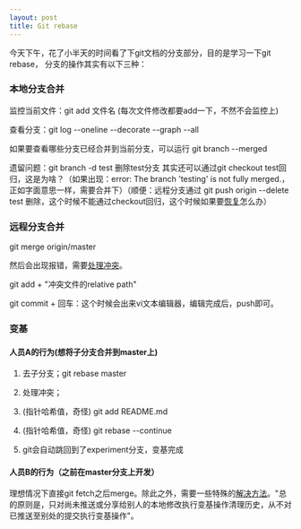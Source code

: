 ```yaml
---
layout: post
title: Git rebase
---
```


今天下午，花了小半天的时间看了下git文档的分支部分，目的是学习一下git rebase，
分支的操作其实有以下三种：


### 本地分支合并

监控当前文件：git add 文件名 (每次文件修改都要add一下，不然不会监控上)

查看分支：git log --oneline --decorate --graph --all

如果要查看哪些分支已经合并到当前分支，可以运行 git branch --merged

遗留问题：git branch -d test 删除test分支 其实还可以通过git checkout test回归，这是为啥？（如果出现：error: The branch 'testing' is not fully merged.，正如字面意思一样，需要合并下）（顺便：远程分支通过 git push origin --delete test 删除，这个时候不能通过checkout回归，这个时候如果要[恢复](https://git-scm.com/book/zh/v2/Git-%E5%88%86%E6%94%AF-%E8%BF%9C%E7%A8%8B%E5%88%86%E6%94%AF#_%E6%8B%89%E5%8F%96)怎么办）


### 远程分支合并

git merge origin/master

然后会出现报错，需要[处理冲突](https://git-scm.com/book/zh/v2/Git-%E5%88%86%E6%94%AF-%E5%88%86%E6%94%AF%E7%9A%84%E6%96%B0%E5%BB%BA%E4%B8%8E%E5%90%88%E5%B9%B6#r_basic_merge_conflicts)。

git add + "冲突文件的relative path"

git commit + 回车：这个时候会出来vi文本编辑器，编辑完成后，push即可。

### 变基

#### 人员A的行为(想将子分支合并到master上)

1. 去子分支；git rebase master

2. 处理冲突；

3. (指针哈希值，奇怪) git add README.md

4. (指针哈希值，奇怪) git rebase --continue

5. git会自动跳回到了experiment分支，变基完成

#### 人员B的行为（之前在master分支上开发）

理想情况下直接git fetch之后merge。除此之外，需要一些特殊的[解决方法](https://git-scm.com/book/zh/v2/Git-%E5%88%86%E6%94%AF-%E5%8F%98%E5%9F%BA#r_rebase_rebase)。"总的原则是，只对尚未推送或分享给别人的本地修改执行变基操作清理历史，从不对已推送至别处的提交执行变基操作"。






